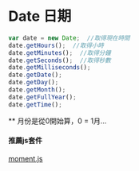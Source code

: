 # Date 日期

```javascript
var date = new Date;  //取得現在時間
date.getHours();  //取得小時
date.getMinutes();  //取得分鐘
date.getSeconds();  //取得秒數
date.getMilliseconds();
date.getDate();
date.getDay();
date.getMonth();
date.getFullYear();
date.getTime();
```

** 月份是從0開始算，0 = 1月...

#### 推薦js套件

[moment.js](http://momentjs.cn/)